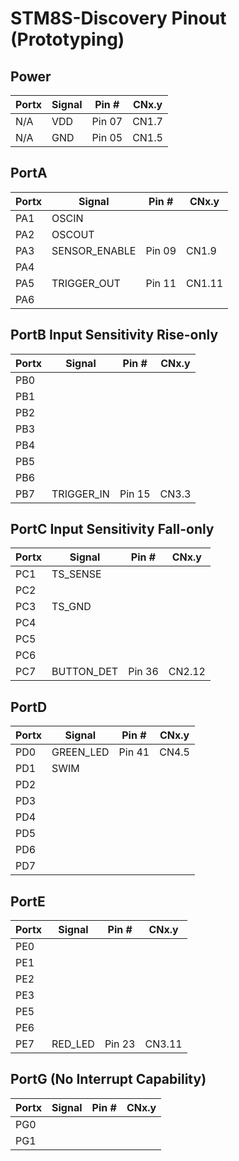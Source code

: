 # STM8S-Discovery Pinout (Prototyping)

## Power
| Portx | Signal        | Pin #  | CNx.y  |
|-------|---------------|--------|--------|
| N/A   | VDD           | Pin 07 | CN1.7  |
| N/A   | GND           | Pin 05 | CN1.5  |

## PortA
| Portx | Signal        | Pin #  | CNx.y  |
|-------|---------------|--------|--------|
| PA1   | OSCIN         |        |        |
| PA2   | OSCOUT        |        |        |
| PA3   | SENSOR_ENABLE | Pin 09 | CN1.9  |
| PA4   |               |        |        |
| PA5   | TRIGGER_OUT   | Pin 11 | CN1.11 |
| PA6   |               |        |        |

## PortB Input Sensitivity Rise-only
| Portx | Signal        | Pin #  | CNx.y  |
|-------|---------------|--------|--------|
| PB0   |               |        |        |
| PB1   |               |        |        |
| PB2   |               |        |        |
| PB3   |               |        |        |
| PB4   |               |        |        |
| PB5   |               |        |        |
| PB6   |               |        |        |
| PB7   | TRIGGER_IN    | Pin 15 | CN3.3  |


## PortC Input Sensitivity Fall-only
| Portx | Signal        | Pin #  | CNx.y  |
|-------|---------------|--------|--------|
| PC1   | TS_SENSE      |        |        |
| PC2   |               |        |        |
| PC3   | TS_GND        |        |        |
| PC4   |               |        |        |
| PC5   |               |        |        |
| PC6   |               |        |        |
| PC7   | BUTTON_DET    | Pin 36 | CN2.12 |

## PortD
| Portx | Signal        | Pin #  | CNx.y  |
|-------|---------------|--------|--------|
| PD0   | GREEN_LED     | Pin 41 | CN4.5  |
| PD1   | SWIM          |        |        |
| PD2   |               |        |        |
| PD3   |               |        |        |
| PD4   |               |        |        |
| PD5   |               |        |        |
| PD6   |               |        |        |
| PD7   |               |        |        |

## PortE
| Portx | Signal        | Pin #  | CNx.y  |
|-------|---------------|--------|--------|
| PE0   |               |        |        |
| PE1   |               |        |        |
| PE2   |               |        |        |
| PE3   |               |        |        |
| PE5   |               |        |        |
| PE6   |               |        |        |
| PE7   | RED_LED       | Pin 23 | CN3.11 |

## PortG (No Interrupt Capability)
| Portx | Signal        | Pin #  | CNx.y  |
|-------|---------------|--------|--------|
| PG0   |               |        |        |
| PG1   |               |        |        |
